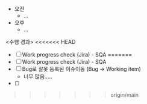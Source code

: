- 오전
	- ...
- 오후
	- ...

<수행 경과>
<<<<<<< HEAD
- [ ] Work progress check (Jira) - SQA
=======
- [ ] Work progress check (Jira) - SQA
- [ ] Bug로 잘못 등록된 이슈이동 (Bug -> Working item)
	- 너무 많음.....
- [ ] 
>>>>>>> origin/main
